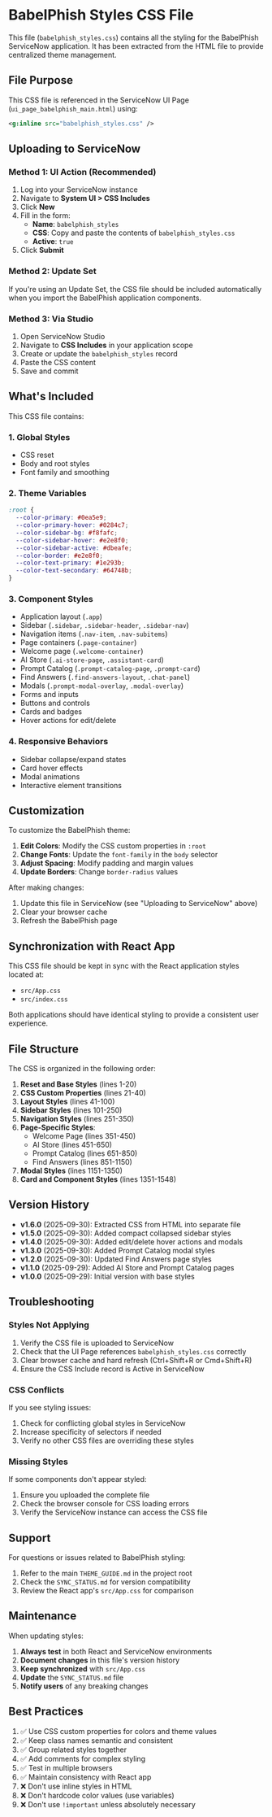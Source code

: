 # BabelPhish Styles CSS File

This file (`babelphish_styles.css`) contains all the styling for the BabelPhish ServiceNow application. It has been extracted from the HTML file to provide centralized theme management.

## File Purpose

This CSS file is referenced in the ServiceNow UI Page (`ui_page_babelphish_main.html`) using:

```xml
<g:inline src="babelphish_styles.css" />
```

## Uploading to ServiceNow

### Method 1: UI Action (Recommended)
1. Log into your ServiceNow instance
2. Navigate to **System UI > CSS Includes**
3. Click **New**
4. Fill in the form:
   - **Name**: `babelphish_styles`
   - **CSS**: Copy and paste the contents of `babelphish_styles.css`
   - **Active**: `true`
5. Click **Submit**

### Method 2: Update Set
If you're using an Update Set, the CSS file should be included automatically when you import the BabelPhish application components.

### Method 3: Via Studio
1. Open ServiceNow Studio
2. Navigate to **CSS Includes** in your application scope
3. Create or update the `babelphish_styles` record
4. Paste the CSS content
5. Save and commit

## What's Included

This CSS file contains:

### 1. Global Styles
- CSS reset
- Body and root styles
- Font family and smoothing

### 2. Theme Variables
```css
:root {
  --color-primary: #0ea5e9;
  --color-primary-hover: #0284c7;
  --color-sidebar-bg: #f8fafc;
  --color-sidebar-hover: #e2e8f0;
  --color-sidebar-active: #dbeafe;
  --color-border: #e2e8f0;
  --color-text-primary: #1e293b;
  --color-text-secondary: #64748b;
}
```

### 3. Component Styles
- Application layout (`.app`)
- Sidebar (`.sidebar`, `.sidebar-header`, `.sidebar-nav`)
- Navigation items (`.nav-item`, `.nav-subitems`)
- Page containers (`.page-container`)
- Welcome page (`.welcome-container`)
- AI Store (`.ai-store-page`, `.assistant-card`)
- Prompt Catalog (`.prompt-catalog-page`, `.prompt-card`)
- Find Answers (`.find-answers-layout`, `.chat-panel`)
- Modals (`.prompt-modal-overlay`, `.modal-overlay`)
- Forms and inputs
- Buttons and controls
- Cards and badges
- Hover actions for edit/delete

### 4. Responsive Behaviors
- Sidebar collapse/expand states
- Card hover effects
- Modal animations
- Interactive element transitions

## Customization

To customize the BabelPhish theme:

1. **Edit Colors**: Modify the CSS custom properties in `:root`
2. **Change Fonts**: Update the `font-family` in the `body` selector
3. **Adjust Spacing**: Modify padding and margin values
4. **Update Borders**: Change `border-radius` values

After making changes:
1. Update this file in ServiceNow (see "Uploading to ServiceNow" above)
2. Clear your browser cache
3. Refresh the BabelPhish page

## Synchronization with React App

This CSS file should be kept in sync with the React application styles located at:
- `src/App.css`
- `src/index.css`

Both applications should have identical styling to provide a consistent user experience.

## File Structure

The CSS is organized in the following order:

1. **Reset and Base Styles** (lines 1-20)
2. **CSS Custom Properties** (lines 21-40)
3. **Layout Styles** (lines 41-100)
4. **Sidebar Styles** (lines 101-250)
5. **Navigation Styles** (lines 251-350)
6. **Page-Specific Styles**:
   - Welcome Page (lines 351-450)
   - AI Store (lines 451-650)
   - Prompt Catalog (lines 651-850)
   - Find Answers (lines 851-1150)
7. **Modal Styles** (lines 1151-1350)
8. **Card and Component Styles** (lines 1351-1548)

## Version History

- **v1.6.0** (2025-09-30): Extracted CSS from HTML into separate file
- **v1.5.0** (2025-09-30): Added compact collapsed sidebar styles
- **v1.4.0** (2025-09-30): Added edit/delete hover actions and modals
- **v1.3.0** (2025-09-30): Added Prompt Catalog modal styles
- **v1.2.0** (2025-09-30): Updated Find Answers page styles
- **v1.1.0** (2025-09-29): Added AI Store and Prompt Catalog pages
- **v1.0.0** (2025-09-29): Initial version with base styles

## Troubleshooting

### Styles Not Applying
1. Verify the CSS file is uploaded to ServiceNow
2. Check that the UI Page references `babelphish_styles.css` correctly
3. Clear browser cache and hard refresh (Ctrl+Shift+R or Cmd+Shift+R)
4. Ensure the CSS Include record is Active in ServiceNow

### CSS Conflicts
If you see styling issues:
1. Check for conflicting global styles in ServiceNow
2. Increase specificity of selectors if needed
3. Verify no other CSS files are overriding these styles

### Missing Styles
If some components don't appear styled:
1. Ensure you uploaded the complete file
2. Check the browser console for CSS loading errors
3. Verify the ServiceNow instance can access the CSS file

## Support

For questions or issues related to BabelPhish styling:
1. Refer to the main `THEME_GUIDE.md` in the project root
2. Check the `SYNC_STATUS.md` for version compatibility
3. Review the React app's `src/App.css` for comparison

## Maintenance

When updating styles:
1. **Always test** in both React and ServiceNow environments
2. **Document changes** in this file's version history
3. **Keep synchronized** with `src/App.css`
4. **Update** the `SYNC_STATUS.md` file
5. **Notify users** of any breaking changes

## Best Practices

1. ✅ Use CSS custom properties for colors and theme values
2. ✅ Keep class names semantic and consistent
3. ✅ Group related styles together
4. ✅ Add comments for complex styling
5. ✅ Test in multiple browsers
6. ✅ Maintain consistency with React app
7. ❌ Don't use inline styles in HTML
8. ❌ Don't hardcode color values (use variables)
9. ❌ Don't use `!important` unless absolutely necessary

